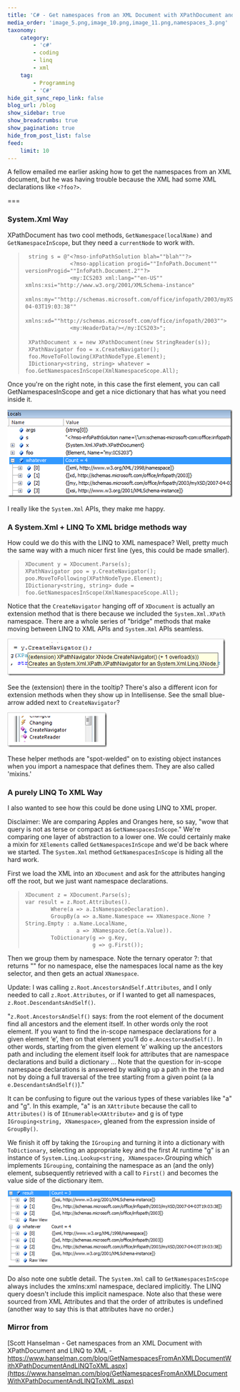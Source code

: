 ```yaml
---
title: 'C# - Get namespaces from an XML Document with XPathDocument and LINQ to XML'
media_order: 'image_5.png,image_10.png,image_11.png,namespaces_3.png'
taxonomy:
    category:
        - 'c#'
        - coding
        - linq
        - xml
    tag:
        - Programming
        - 'C#'
hide_git_sync_repo_link: false
blog_url: /blog
show_sidebar: true
show_breadcrumbs: true
show_pagination: true
hide_from_post_list: false
feed:
    limit: 10
---
```


A fellow emailed me earlier asking how to get the namespaces from an XML document, but he was having trouble because the XML had some XML declarations like `<?foo?>`.

===

### System.Xml Way

XPathDocument has two cool methods, `GetNamespace(localName)` and `GetNamespaceInScope`, but they need a `currentNode` to work with.

>      string s = @"<?mso-infoPathSolution blah=""blah""?>
>                   <?mso-application progid=""InfoPath.Document"" versionProgid=""InfoPath.Document.2""?>
>                   <my:ICS203 xml:lang=""en-US"" xmlns:xsi="http://www.w3.org/2001/XMLSchema-instance"  
>                xmlns:my=""http://schemas.microsoft.com/office/infopath/2003/myXSD/2007-04-03T19:03:38""             
>                       xmlns:xd=""http://schemas.microsoft.com/office/infopath/2003"">
>                   <my:HeaderData/></my:ICS203>";
>     
>      XPathDocument x = new XPathDocument(new StringReader(s));
>      XPathNavigator foo = x.CreateNavigator();
>      foo.MoveToFollowing(XPathNodeType.Element);
>      IDictionary<string, string> whatever = foo.GetNamespacesInScope(XmlNamespaceScope.All);

Once you're on the right note, in this case the first element, you can call GetNamespacesInScope and get a nice dictionary that has what you need inside it.

![](namespaces_3.png)

I really like the `System.Xml` APIs, they make me happy.

### A System.Xml + LINQ To XML bridge methods way

How could we do this with the LINQ to XML namespace? Well, pretty much the same way with a much nicer first line (yes, this could be made smaller).

>     XDocument y = XDocument.Parse(s);
>     XPathNavigator poo = y.CreateNavigator();
>     poo.MoveToFollowing(XPathNodeType.Element);
>     IDictionary<string, string> dude = foo.GetNamespacesInScope(XmlNamespaceScope.All);

Notice that the `CreateNavigator` hanging off of `XDocument` is actually an extension method that is there because we included the `System.Xml.XPath` namespace. There are a whole series of "bridge" methods that make moving between LINQ to XML APIs and `System.Xml` APIs seamless.

![](image_5.png)

See the (extension) there in the tooltip? There's also a different icon for extension methods when they show up in Intellisense. See the small blue-arrow added next to `CreateNavigator`?

![](image_11.png)

These helper methods are "spot-welded" on to existing object instances when you import a namespace that defines them. They are also called 'mixins.'

### A purely LINQ To XML Way
I also wanted to see how this could be done using LINQ to XML proper.

 Disclaimer: We are comparing Apples and Oranges here, so say, "wow that query is not as terse or compact as `GetNamespacesInScope`." We're comparing one layer of abstraction to a lower one. We could certainly make a mixin for `XElements` called `GetNamespacesInScope` and we'd be back where we started. The `System.Xml` method `GetNamespacesInScope` is hiding all the hard work.

First we load the XML into an `XDocument` and ask for the attributes hanging off the root, but we just want namespace declarations.

>     XDocument z = XDocument.Parse(s);
>     var result = z.Root.Attributes().
>             Where(a => a.IsNamespaceDeclaration).
>             GroupBy(a => a.Name.Namespace == XNamespace.None ? String.Empty : a.Name.LocalName,
>                     a => XNamespace.Get(a.Value)).
>             ToDictionary(g => g.Key, 
>                          g => g.First());

Then we group them by namespace. Note the ternary operator ?: that returns "" for no namespace, else the namespaces local name as the key selector, and then gets an actual `XNamespace`.

Update: I was calling `z.Root.AncestorsAndSelf.Attributes`, and I only needed to call `z.Root.Attributes`, or if I wanted to get all namespaces, `z.Root.DescendantsAndSelf()`.

"`z.Root.AncestorsAndSelf()` says: from the root element of the document find all ancestors and the element itself. In other words only the root element. If you want to find the in-scope namespace declarations for a given element ‘e’, then on that element you’ll do `e.AncestorsAndSelf()`. In other words, starting from the given element ‘e’ walking up the ancestors path and including the element itself look for attributes that are namespace declarations and build a dictionary … Note that the question for in-scope namespace declarations is answered by walking up a path in the tree and not by doing a full traversal of the tree starting from a given point (a la `e.DescendantsAndSelf()`)."

It can be confusing to figure out the various types of these variables like "a" and "g". In this example, "a" is an `XAttribute` because the call to `Attributes()` is of `IEnumerable<XAttribute>` and g is of type `IGrouping<string, XNamespace>`, gleaned from the expression inside of `GroupBy()`.


We finish it off by taking the `IGrouping` and turning it into a dictionary with `ToDictionary`, selecting an appropriate key and the first At runtime "g" is an instance of `System.Linq.Lookup<string, XNamespace>`.Grouping which implements `IGrouping`, containing the namespace as an (and the only) element, subsequently retrieved with a call to `First()` and becomes the value side of the dictionary item.

![](image_10.png)

Do also note one subtle detail. The `System.Xml` call to `GetNamespacesInScope` always includes the xmlns:xml namespace, declared implicitly. The LINQ query doesn't include this implicit namespace. Note also that these were sourced from XML Attributes and that the order of attributes is undefined (another way to say this is that attributes have no order.)


### Mirror from
[Scott Hanselman - Get namespaces from an XML Document with XPathDocument and LINQ to XML - https://www.hanselman.com/blog/GetNamespacesFromAnXMLDocumentWithXPathDocumentAndLINQToXML.aspx](https://www.hanselman.com/blog/GetNamespacesFromAnXMLDocumentWithXPathDocumentAndLINQToXML.aspx)